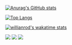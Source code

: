 [![Anurag's GitHub stats](https://github-readme-stats.vercel.app/api?username=unbeeyt)](https://github.com/unbeeyt)

[![Top Langs](https://github-readme-stats.vercel.app/api/top-langs/?username=anuraghazra&layout=compact)](https://github.com/unbeeyt)

[![willianrod's wakatime stats](https://github-readme-stats.vercel.app/api/wakatime?username=unbee_yt)](https://github.com/unbeeyt)


<img src="https://komarev.com/ghpvc/?username=extatent&label=Profile%20views&style=flat">
<img src="https://img.shields.io/badge/dynamic/json?&label=Total%20Stars&style=flat&query=%24.stars&url=https://api.github-star-counter.workers.dev/user/extatent">
<img src="https://img.shields.io/badge/dynamic/json?&label=Total%20Forks&style=flat&query=%24.forks&url=https://api.github-star-counter.workers.dev/user/extatent">

